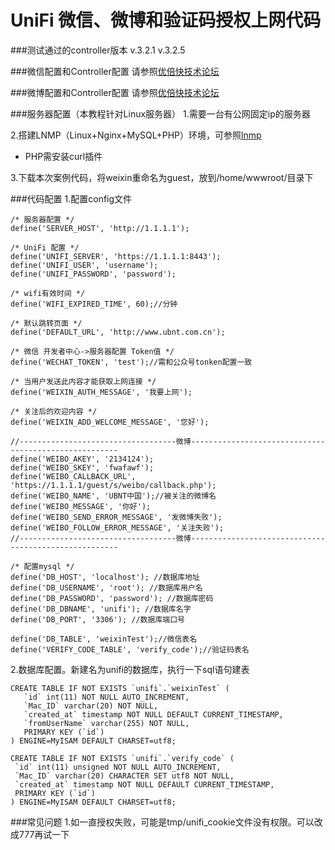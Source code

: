 UniFi 微信、微博和验证码授权上网代码
===========

###测试通过的controller版本
    v.3.2.1
    v.3.2.5

###微信配置和Controller配置
请参照[优倍快技术论坛](http://bbs.ubnt.com.cn/forum.php?mod=viewthread&tid=9914&page=1)

###微博配置和Controller配置
请参照[优倍快技术论坛](http://bbs.ubnt.com.cn/forum.php?mod=viewthread&tid=9510)

###服务器配置（本教程针对Linux服务器）
1.需要一台有公网固定ip的服务器

2.搭建LNMP（Linux+Nginx+MySQL+PHP）环境，可参照[lnmp](http://lnmp.org/install.html)
+ PHP需安装curl插件

3.下载本次案例代码，将weixin重命名为guest，放到/home/wwwroot/目录下

###代码配置
1.配置config文件

    /* 服务器配置 */
    define('SERVER_HOST', 'http://1.1.1.1');

    /* UniFi 配置 */
    define('UNIFI_SERVER', 'https://1.1.1.1:8443');
    define('UNIFI_USER', 'username');
    define('UNIFI_PASSWORD', 'password');

    /* wifi有效时间 */
    define('WIFI_EXPIRED_TIME', 60);//分钟

    /* 默认跳转页面 */
    define('DEFAULT_URL', 'http://www.ubnt.com.cn');

    /* 微信 开发者中心->服务器配置 Token值 */
    define('WECHAT_TOKEN', 'test');//需和公众号tonken配置一致

    /* 当用户发送此内容才能获取上网连接 */
    define('WEIXIN_AUTH_MESSAGE', '我要上网');

    /* 关注后的欢迎内容 */
    define('WEIXIN_ADD_WELCOME_MESSAGE', '您好');

    //-----------------------------------微博------------------------------------------------------
    define('WEIBO_AKEY', '2134124');
    define('WEIBO_SKEY', 'fwafawf');
    define('WEIBO_CALLBACK_URL', 'https://1.1.1.1/guest/s/weibo/callback.php');
    define('WEIBO_NAME', 'UBNT中国');//被关注的微博名
    define('WEIBO_MESSAGE', '你好');
    define('WEIBO_SEND_ERROR_MESSAGE', '发微博失败');
    define('WEIBO_FOLLOW_ERROR_MESSAGE', '关注失败');
    //-----------------------------------微博------------------------------------------------------

    /* 配置mysql */
    define('DB_HOST', 'localhost'); //数据库地址
    define('DB_USERNAME', 'root'); //数据库用户名
    define('DB_PASSWORD', 'password'); //数据库密码
    define('DB_DBNAME', 'unifi'); //数据库名字
    define('DB_PORT', '3306'); //数据库端口号

    define('DB_TABLE', 'weixinTest');//微信表名
    define('VERIFY_CODE_TABLE', 'verify_code');//验证码表名

2.数据库配置。新建名为unifi的数据库，执行一下sql语句建表

    CREATE TABLE IF NOT EXISTS `unifi`.`weixinTest` (
       `id` int(11) NOT NULL AUTO_INCREMENT,
       `Mac_ID` varchar(20) NOT NULL,
       `created_at` timestamp NOT NULL DEFAULT CURRENT_TIMESTAMP,
       `fromUserName` varchar(255) NOT NULL,
       PRIMARY KEY (`id`)
    ) ENGINE=MyISAM DEFAULT CHARSET=utf8;
    
    CREATE TABLE IF NOT EXISTS `unifi`.`verify_code` (
     `id` int(11) unsigned NOT NULL AUTO_INCREMENT,
     `Mac_ID` varchar(20) CHARACTER SET utf8 NOT NULL,
     `created_at` timestamp NOT NULL DEFAULT CURRENT_TIMESTAMP,
     PRIMARY KEY (`id`)
    ) ENGINE=MyISAM DEFAULT CHARSET=utf8;


###常见问题
1.如一直授权失败，可能是tmp/unifi_cookie文件没有权限。可以改成777再试一下